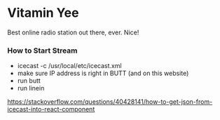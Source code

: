 # Vitamin Yee
Best online radio station out there, ever. Nice!


### How to Start Stream

- icecast -c /usr/local/etc/icecast.xml
- make sure IP address is right in BUTT (and on this website)
- run butt
- run linein

https://stackoverflow.com/questions/40428141/how-to-get-json-from-icecast-into-react-component